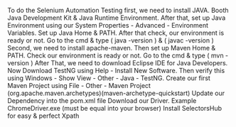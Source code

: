 To do the Selenium Automation Testing first, we need to install JAVA. Booth Java Development Kit & Java Runtime Environment. After that, set up Java Environment using our System Properties - Advanced - Environment Variables. Set up Java Home & PATH. After that check, our environment is ready or not. Go to the cmd & type ( java -version ) & ( javac -version )  
Second, we need to install apache-maven. Then set up Maven Home & PATH. Check our environment is ready or not. Go to the cmd & type ( mvn -version ) 
After That, we need to download Eclipse IDE for Java Developers.
Now Download TestNG using Help - Install New Software. Then verify this using Windows - Show View - Other - Java - TestNG.
Create our first Maven Project using File - Other - Maven Project (org.apache.maven.archetypes)(maven-archetype-quickstart)
Update our Dependency into the pom.xml file
Download our Driver. Example ChromeDriver.exe (must be equal into your browser)
Install SelectorsHub for easy & perfect Xpath